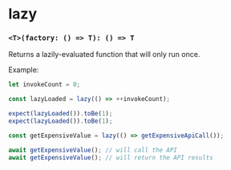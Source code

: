 # lazy

### `<T>(factory: () => T): () => T`

Returns a lazily-evaluated function that will only run once.

Example:
```ts
let invokeCount = 0;

const lazyLoaded = lazy(() => ++invokeCount);

expect(lazyLoaded()).toBe(1);
expect(lazyLoaded()).toBe(1);
```

```ts
const getExpensiveValue = lazy(() => getExpensiveApiCall());

await getExpensiveValue(); // will call the API
await getExpensiveValue(); // will return the API results
```
